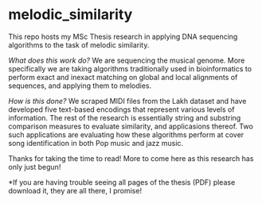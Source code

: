 # melodic_similarity
This repo hosts my MSc Thesis research in applying DNA sequencing algorithms to the task of melodic similarity.

_What does this work do?_
We are sequencing the musical genome. More specifically we are taking algorithms traditionally used in bioinformatics to perform exact and inexact matching on global and local alignments of sequences, and applying them to melodies. 

_How is this done?_
We scraped MIDI files from the Lakh dataset and have developed five text-based encodings that represent various levels of information. The rest of the research is essentially string and substring comparison measures to evaluate similarity, and applicasions thereof. Two such applications are evaluating how these algorithms perform at cover song identification in both Pop music and jazz music.

Thanks for taking the time to read! More to come here as this research has only just begun!

*If you are having trouble seeing all pages of the thesis (PDF) please download it, they are all there, I promise!
